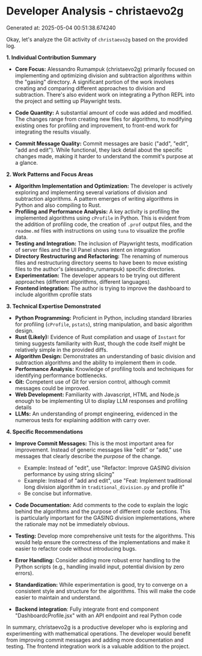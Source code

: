 # Developer Analysis - christaevo2g
Generated at: 2025-05-04 00:51:38.674240

Okay, let's analyze the Git activity of `christaevo2g` based on the provided log.

**1. Individual Contribution Summary**

*   **Core Focus:** Alessandro Rumampuk (christaevo2g) primarily focused on implementing and optimizing division and subtraction algorithms within the "gasing" directory. A significant portion of the work involves creating and comparing different approaches to division and subtraction.  There's also evident work on integrating a Python REPL into the project and setting up Playwright tests.

*   **Code Quantity:**  A substantial amount of code was added and modified. The changes range from creating new files for algorithms, to modifying existing ones for profiling and improvement, to front-end work for integrating the results visually.

*   **Commit Message Quality:**  Commit messages are basic ("add", "edit", "add and edit").  While functional, they lack detail about the specific changes made, making it harder to understand the commit's purpose at a glance.

**2. Work Patterns and Focus Areas**

*   **Algorithm Implementation and Optimization:**  The developer is actively exploring and implementing several variations of division and subtraction algorithms. A pattern emerges of writing algorithms in Python and also compiling to Rust.
*   **Profiling and Performance Analysis:**  A key activity is profiling the implemented algorithms using `cProfile` in Python. This is evident from the addition of profiling code, the creation of `.prof` output files, and the `readme.md` files with instructions on using `tuna` to visualize the profile data.
*   **Testing and Integration:** The inclusion of Playwright tests, modification of server files and the UI Panel shows intent on integration
*   **Directory Restructuring and Refactoring:** The renaming of numerous files and restructuring directory seems to have been to move existing files to the author's (alessandro_rumampuk) specific directories.
*   **Experimentation:** The developer appears to be trying out different approaches (different algorithms, different languages).
*   **Frontend integration:** The author is trying to improve the dashboard to include algorithm cprofile stats

**3. Technical Expertise Demonstrated**

*   **Python Programming:**  Proficient in Python, including standard libraries for profiling (`cProfile`, `pstats`), string manipulation, and basic algorithm design.
*   **Rust (Likely):** Evidence of Rust compilation and usage of `Instant` for timing suggests familiarity with Rust, though the code itself might be relatively simple in the provided diffs.
*   **Algorithm Design:**  Demonstrates an understanding of basic division and subtraction algorithms and the ability to implement them in code.
*   **Performance Analysis:**  Knowledge of profiling tools and techniques for identifying performance bottlenecks.
*   **Git:** Competent use of Git for version control, although commit messages could be improved.
*   **Web Development:** Familiarity with Javascript, HTML and Node.js enough to be implementing UI to display LLM responses and profiling details
*   **LLMs:** An understanding of prompt engineering, evidenced in the numerous tests for explaining addition with carry over.

**4. Specific Recommendations**

*   **Improve Commit Messages:**  This is the most important area for improvement.  Instead of generic messages like "edit" or "add," use messages that clearly describe the *purpose* of the change.
    *   Example: Instead of "edit", use "Refactor: Improve GASING division performance by using string slicing"
    *   Example:  Instead of "add and edit", use "Feat: Implement traditional long division algorithm in `traditional_division.py` and profile it"
    *   Be concise but informative.

*   **Code Documentation:** Add comments to the code to explain the logic behind the algorithms and the purpose of different code sections. This is particularly important for the GASING division implementations, where the rationale may not be immediately obvious.

*   **Testing:**  Develop more comprehensive unit tests for the algorithms. This would help ensure the correctness of the implementations and make it easier to refactor code without introducing bugs.

*   **Error Handling:**  Consider adding more robust error handling to the Python scripts (e.g., handling invalid input, potential division by zero errors).

*   **Standardization:** While experimentation is good, try to converge on a consistent style and structure for the algorithms. This will make the code easier to maintain and understand.

*   **Backend integration**: Fully integrate front end component "DashboardcProfile.jsx" with an API endpoint and real Python code

In summary, christaevo2g is a productive developer who is exploring and experimenting with mathematical operations. The developer would benefit from improving commit messages and adding more documentation and testing. The frontend integration work is a valuable addition to the project.
